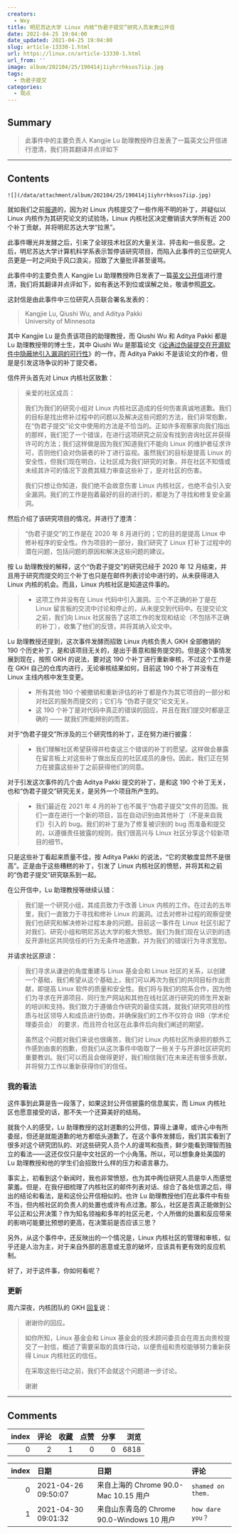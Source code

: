 ```yaml
---
creators:
  - Wxy
title: 明尼苏达大学 Linux 内核“伪君子提交”研究人员发表公开信
date: 2021-04-25 19:04:00
date_updated: 2021-04-25 19:04:00
slug: article-13330-1.html
url: https://linux.cn/article-13330-1.html
url_from: ''
image: album/202104/25/190414j1iyhrrhksos7iip.jpg
tags:
  - 伪君子提交
categories:
  - 观点
---
```


## Summary

> 此事件中的主要负责人 Kangjie Lu 助理教授昨日发表了一篇英文公开信进行澄清，我们将其翻译并点评如下

***

<!-- more -->

## Contents

`![](/data/attachment/album/202104/25/190414j1iyhrrhksos7iip.jpg)`

就如我们之前[报道](https://linux.cn/article-13320-1.html)的，因为对 Linux 内核提交了一些作用不明的补丁，并疑似以 Linux 内核作为其研究论文的试验场，Linux 内核社区决定撤销该大学所有近 200 个补丁贡献，并将明尼苏达大学“拉黑”。

此事件曝光并发酵之后，引来了全球技术社区的大量关注、抨击和一些反思。之后，明尼苏达大学计算机科学系表示暂停该研究项目，而陷入此事件的三位研究人员更是一时之间处于风口浪尖，招致了大量批评甚至谩骂。

此事件中的主要负责人 Kangjie Lu 助理教授昨日发表了一篇[英文公开信](https://lore.kernel.org/lkml/CAK8KejpUVLxmqp026JY7x5GzHU2YJLPU8SzTZUNXU2OXC70ZQQ@mail.gmail.com/T/#u)进行澄清，我们将其翻译并点评如下，如有表达不到位或误解之处，敬请参照[原文](https://lore.kernel.org/lkml/CAK8KejpUVLxmqp026JY7x5GzHU2YJLPU8SzTZUNXU2OXC70ZQQ@mail.gmail.com/T/#u)。

这封信是由此事件中三位研究人员联合署名发表的：

> 
> Kangjie Lu, Qiushi Wu, and Aditya Pakki  
> University of Minnesota
> 
> 
> 

其中 Kangjie Lu 是负责该项目的助理教授，而 Qiushi Wu 和 Aditya Pakki 都是 Lu 助理教授带的博士生，其中 Qiushi Wu 是那篇论文《[论通过伪装提交在开源软件中隐蔽地引入漏洞的可行性](https://github.com/QiushiWu/QiushiWu.github.io/blob/main/papers/OpenSourceInsecurity.pdf)》的一作，而 Aditya Pakki 不是该论文的作者，但是是引发这场争议的补丁提交者。

信件开头首先对 Linux 内核社区致歉：

> 
> 亲爱的社区成员：
> 
> 
> 我们为我们的研究小组对 Linux 内核社区造成的任何伤害真诚地道歉。我们的目标是找出修补过程中的问题以及解决这些问题的方法，我们非常抱歉，在“伪君子提交”论文中使用的方法是不恰当的。正如许多观察家向我们指出的那样，我们犯了一个错误，在进行这项研究之前没有找到咨询社区并获得许可的方法；我们这样做是因为我们知道我们不能向 Linux 的维护者征求许可，否则他们会对伪装者的补丁进行监视。虽然我们的目标是提高 Linux 的安全性，但我们现在明白，让社区成为我们研究的对象，并在社区不知情或未经其许可的情况下浪费其精力审查这些补丁，是对社区的伤害。
> 
> 
> 我们只想让你知道，我们绝不会故意伤害 Linux 内核社区，也绝不会引入安全漏洞。我们的工作是抱着最好的目的进行的，都是为了寻找和修复安全漏洞。
> 
> 
> 

然后介绍了该研究项目的情况，并进行了澄清：

> 
> “伪君子提交”的工作是在 2020 年 8 月进行的；它的目的是提高 Linux 中修补程序的安全性。作为项目的一部分，我们研究了 Linux 打补丁过程中的潜在问题，包括问题的原因和解决这些问题的建议。
> 
> 
> 

按 Lu 助理教授的解释，这个“伪君子提交”的研究已经于 2020 年 12 月结束，并且用于研究而提交的三个补丁也只是在邮件列表讨论中进行的，从未获得进入 Linux 内核的机会。而且，Linux 内核社区是知道这件事的。

> 
> * 这项工作并没有在 Linux 代码中引入漏洞。三个不正确的补丁是在 Linux 留言板的交流中讨论和停止的，从未提交到代码中。在提交论文之前，我们向 Linux 社区报告了这项工作的发现和结论（不包括不正确的补丁），收集了他们的反馈，并将其纳入论文中。
> 
> 
> 

Lu 助理教授还提到，这次事件发酵而招致 Linux 内核负责人 GKH 全部撤销的 190 个历史补丁，是和该项目无关的，是出于善意和服务提交的。但是这个事情发展到现在，按照 GKH 的说法，要对这 190 个补丁进行重新审核，不过这个工作是在 GKH 自己的仓库内进行，无论审核结果如何，目前这 190 个补丁并没有在 Linux 主线内核中发生变更。

> 
> * 所有其他 190 个被撤销和重新评估的补丁都是作为其它项目的一部分和对社区的服务而提交的；它们与 “伪君子提交”论文无关。
> * 这 190 个补丁是对代码中真正的错误的回应，并且在我们提交时都是正确的 —— 就我们所能辨别的而言。
> 
> 
> 

对于“伪君子提交”所涉及的三个研究性的补丁，正在努力进行披露：

> 
> * 我们理解社区希望获得并检查这三个错误的补丁的愿望。这样做会暴露在留言板上对这些补丁做出反应的社区成员的身份。因此，我们正在努力在披露这些补丁之前获得他们的同意。
> 
> 
> 

对于引发这次事件的几个由 Aditya Pakki 提交的补丁，是和这 190 个补丁无关，也和“伪君子提交”研究无关，是另外一个项目所产生的。

> 
> * 我们最近在 2021 年 4 月的补丁也不属于“伪君子提交”文件的范围。我们一直在进行一个新的项目，旨在自动识别由其他补丁（不是来自我们）引入的 bug。我们的补丁是为了修复被识别的 bug 而准备和提交的，以遵循责任披露的规则，我们很高兴与 Linux 社区分享这个较新项目的细节。
> 
> 
> 

只是这些补丁看起来质量不佳，按 Aditya Pakki 的说法，“它的灵敏度显然不是很高”。正是由于这些糟糕的补丁，引发了 Linux 内核社区的愤怒，并将其和之前的“伪君子提交”研究联系到一起。

在公开信中，Lu 助理教授等继续认错：

> 
> 我们是一个研究小组，其成员致力于改善 Linux 内核的工作。在过去的五年里，我们一直致力于寻找和修补 Linux 的漏洞。过去对修补过程的观察促使我们也研究和解决修补过程本身的问题。目前这一事件在 Linux 社区引起了对我们、研究小组和明尼苏达大学的极大愤怒。我们为我们现在认识到的违反开源社区共同信任的行为无条件地道歉，并为我们的错误行为寻求宽恕。
> 
> 
> 

并请求社区原谅：

> 
> 我们寻求从谦逊的角度重建与 Linux 基金会和 Linux 社区的关系，以创建一个基础，我们希望从这个基础上，我们可以再次为我们的共同目标作出贡献，即提高 Linux 软件的质量和安全性。我们将与我们的院系合作，因为他们为寻求在开源项目、同行生产网站和其他在线社区进行研究的师生开发新的培训和支持。我们致力于遵循合作研究的最佳实践，就我们研究项目的性质与社区领导人和成员进行协商，并确保我们的工作不仅符合 IRB（学术伦理委员会） 的要求，而且符合社区在此事件后向我们阐述的期望。
> 
> 
> 虽然这个问题对我们来说也很痛苦，我们对 Linux 内核社区所承担的额外工作感到由衷的抱歉，但我们从这次事件中吸取了一些关于与开源社区研究的重要教训。我们可以而且会做得更好，我们相信我们在未来还有很多贡献，并将努力工作以重新获得你们的信任。
> 
> 
> 

### 我的看法

这件事到此算是告一段落了，如果这封公开信披露的信息属实，而 Linux 内核社区也愿意接受的话，那不失一个还算美好的结局。

就我个人的感受，Lu 助理教授的这封道歉的公开信，算得上谦卑，或许心中有所委屈，但还是就能道歉的地方都低头道歉了。在这个事件发酵后，我们其实看到了很多对这个研究团队的、对这些研究人员个人的谩骂和指责，鲜少能看到理智而独立的看法——这还仅仅只是中文社区的一个小角落。所以，可以想象身处美国的 Lu 助理教授和他的学生们会招致什么样的压力和语言暴力。

事实上，初看到这个新闻时，我也非常愤怒，也为其中两位研究人员是华人而感觉蒙羞。但是，在我仔细梳理了内核社区的邮件列表对话、综合了各处信源之后，得出的结论和看法，是和这份公开信相似的。也许 Lu 助理教授他们在此事件中有些不当，但内核社区的负责人的处置也或许有点过激。那么，社区是否真正能做到公平公正和公开决策？作为知名领袖和多年的社区元老，个人所做的处置和反应带来的影响可能要比预想的更高，在决策前是否应该三思？

另外，从这个事件中，还反映出的一个情况是，Linux 内核社区的管理和审核，似乎还是人治为主，对于来自外部的恶意或无意的破坏，应该具有更有效的反应机制。

好了，对于这件事，你如何看呢？

### 更新

周六深夜，内核团队的 GKH [回复](https://lore.kernel.org/lkml/YIV+pLR0nt94q0xQ@kroah.com/)说：

> 
> 谢谢你的回应。
> 
> 
> 如你所知，Linux 基金会和 Linux 基金会的技术顾问委员会在周五向贵校提交了一封信，概述了需要采取的具体行动，以便贵组和贵校能够努力重新获得 Linux 内核社区的信任。
> 
> 
> 在采取这些行动之前，我们不会就这个问题进一步讨论。
> 
> 
> 谢谢
> 
> 
>

***

## Comments


|   index |   评论 |   收藏 |   点赞 |   分享 |   浏览 |
|--------:|-------:|-------:|-------:|-------:|-------:|
|       0 |      2 |      1 |      0 |      0 |   6818 |

|   index | 日期                | 日期                                       | 评论              |
|--------:|:--------------------|:-------------------------------------------|:------------------|
|       0 | 2021-04-26 09:50:07 | 来自上海的 Chrome 90.0-Mac 10.15 用户      | `shamed on them.` |
|       1 | 2021-04-30 09:01:32 | 来自山东青岛的 Chrome 90.0-Windows 10 用户 | `how dare you？`  |
